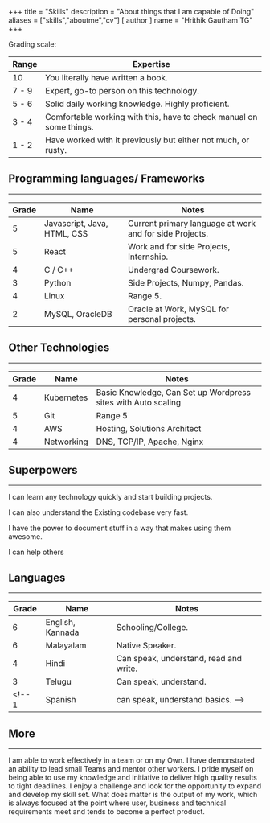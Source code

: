 +++
title = "Skills"
description = "About things that I am capable of Doing"
aliases = ["skills","aboutme","cv"]
[ author ]
  name = "Hrithik Gautham TG"
+++

Grading scale:

Range| Expertise
-------------|--------
10	  |You literally have written a book.
7 - 9	|Expert, go-to person on this technology.
5 - 6	|Solid daily working knowledge. Highly proficient.
3 - 4	|Comfortable working with this, have to check manual on some things.
1 - 2	|Have worked with it previously but either not much, or rusty.


## <a name="programming"></a> Programming languages/ Frameworks
------------------------------------------
Grade |	Name |	Notes
------- |----- |--------------
5 |	Javascript, Java, HTML, CSS	 | Current primary language at work and for side Projects.
5 |	React | Work and for side Projects, Internship.
4 |	C / C++ | Undergrad Coursework.
3 |	Python |	Side Projects, Numpy, Pandas.
4 |	Linux	 | Range 5.
2 |	MySQL, OracleDB	 |  Oracle at Work, MySQL for personal projects.

## <a name="other"></a> Other Technologies 
------------------------------------------
Grade |	Name |	Notes
------- |----- |--------------
4 | Kubernetes | Basic Knowledge, Can Set up Wordpress sites with Auto scaling
5 |	Git |	Range 5
4 |	AWS | Hosting, Solutions Architect
4 |	Networking	 |  DNS, TCP/IP, Apache, Nginx

## <a name="superpower"></a>Superpowers
-----------------------


I can learn any technology quickly and start building projects.

I can also understand the Existing codebase very fast. 

I have the power to document stuff in a way that makes using them awesome.

I can help others


## <a name="languages"></a>Languages
-----------------------
Grade |	Name |	Notes
------- |----- |--------------
6 | English, Kannada | Schooling/College.
6 | Malayalam | Native Speaker.
4 | Hindi | Can speak, understand, read and write.
3 | Telugu | Can speak, understand.
<!-- 1 | Spanish | can speak, understand basics. -->


## <a name="more"></a>More 
-----------------------
I am able to work effectively in a team or on my Own. I have demonstrated an ability to lead small Teams and mentor other workers. I pride myself on being able to use my knowledge and initiative to deliver high quality results to tight deadlines. I enjoy a challenge and look for the opportunity to expand and develop my skill set.
What does matter is the output of my work, which is always focused at the point where user, business and technical requirements meet and tends to become a perfect product.

